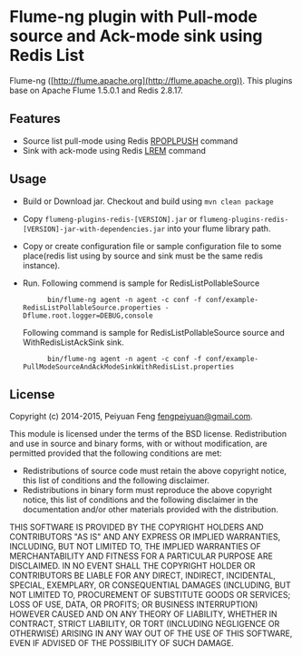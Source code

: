 # Flume-ng plugin with Pull-mode source and Ack-mode sink using Redis List

Flume-ng ([http://flume.apache.org](http://flume.apache.org)). This plugins base on Apache Flume 1.5.0.1 and
Redis 2.8.17.

## Features

* Source list pull-mode using Redis [RPOPLPUSH](http://redisdoc.com/list/rpoplpush.html) command
* Sink with ack-mode using Redis [LREM](http://redis.io/commands/lrem) command

## Usage

* Build or Download jar.
     Checkout and build using ```mvn clean package```
* Copy ```flumeng-plugins-redis-[VERSION].jar``` or ```flumeng-plugins-redis-[VERSION]-jar-with-dependencies.jar``` into your flume
   library path. 
* Copy or create configuration file or sample configuration file to some place(redis list using by source and sink must be the same redis instance).
* Run.
	 Following commend is sample for RedisListPollableSource
	
			bin/flume-ng agent -n agent -c conf -f conf/example-RedisListPollableSource.properties -Dflume.root.logger=DEBUG,console

	 Following command is sample for RedisListPollableSource source and WithRedisListAckSink sink.

			bin/flume-ng agent -n agent -c conf -f conf/example-PullModeSourceAndAckModeSinkWithRedisList.properties

## License

Copyright (c) 2014-2015, Peiyuan Feng <fengpeiyuan@gmail.com>.

This module is licensed under the terms of the BSD license.
Redistribution and use in source and binary forms, with or without
modification, are permitted provided that the following conditions
are met:

* Redistributions of source code must retain the above copyright notice, this list of conditions and the following disclaimer.
* Redistributions in binary form must reproduce the above copyright notice, this list of conditions and the following disclaimer in the documentation and/or other materials provided with the distribution.

THIS SOFTWARE IS PROVIDED BY THE COPYRIGHT HOLDERS AND CONTRIBUTORS
"AS IS" AND ANY EXPRESS OR IMPLIED WARRANTIES, INCLUDING, BUT NOT
LIMITED TO, THE IMPLIED WARRANTIES OF MERCHANTABILITY AND FITNESS FOR
A PARTICULAR PURPOSE ARE DISCLAIMED. IN NO EVENT SHALL THE COPYRIGHT
HOLDER OR CONTRIBUTORS BE LIABLE FOR ANY DIRECT, INDIRECT, INCIDENTAL,
SPECIAL, EXEMPLARY, OR CONSEQUENTIAL DAMAGES (INCLUDING, BUT NOT LIMITED
TO, PROCUREMENT OF SUBSTITUTE GOODS OR SERVICES; LOSS OF USE, DATA, OR
PROFITS; OR BUSINESS INTERRUPTION) HOWEVER CAUSED AND ON ANY THEORY OF
LIABILITY, WHETHER IN CONTRACT, STRICT LIABILITY, OR TORT (INCLUDING
NEGLIGENCE OR OTHERWISE) ARISING IN ANY WAY OUT OF THE USE OF THIS
SOFTWARE, EVEN IF ADVISED OF THE POSSIBILITY OF SUCH DAMAGE.
